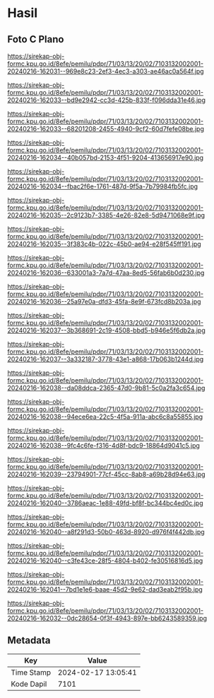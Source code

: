 # Hasil

## Foto C Plano

https://sirekap-obj-formc.kpu.go.id/8efe/pemilu/pdpr/71/03/13/20/02/7103132002001-20240216-162031--969e8c23-2ef3-4ec3-a303-ae46ac0a564f.jpg

https://sirekap-obj-formc.kpu.go.id/8efe/pemilu/pdpr/71/03/13/20/02/7103132002001-20240216-162033--bd9e2942-cc3d-425b-833f-f096dda31e46.jpg

https://sirekap-obj-formc.kpu.go.id/8efe/pemilu/pdpr/71/03/13/20/02/7103132002001-20240216-162033--68201208-2455-4940-9cf2-60d7fefe08be.jpg

https://sirekap-obj-formc.kpu.go.id/8efe/pemilu/pdpr/71/03/13/20/02/7103132002001-20240216-162034--40b057bd-2153-4f51-9204-413656917e90.jpg

https://sirekap-obj-formc.kpu.go.id/8efe/pemilu/pdpr/71/03/13/20/02/7103132002001-20240216-162034--fbac2f6e-1761-487d-9f5a-7b79984fb5fc.jpg

https://sirekap-obj-formc.kpu.go.id/8efe/pemilu/pdpr/71/03/13/20/02/7103132002001-20240216-162035--2c9123b7-3385-4e26-82e8-5d9471068e9f.jpg

https://sirekap-obj-formc.kpu.go.id/8efe/pemilu/pdpr/71/03/13/20/02/7103132002001-20240216-162035--3f383c4b-022c-45b0-ae94-e28f545ff191.jpg

https://sirekap-obj-formc.kpu.go.id/8efe/pemilu/pdpr/71/03/13/20/02/7103132002001-20240216-162036--633001a3-7a7d-47aa-8ed5-56fab6b0d230.jpg

https://sirekap-obj-formc.kpu.go.id/8efe/pemilu/pdpr/71/03/13/20/02/7103132002001-20240216-162036--25a97e0a-dfd3-45fa-8e9f-673fcd8b203a.jpg

https://sirekap-obj-formc.kpu.go.id/8efe/pemilu/pdpr/71/03/13/20/02/7103132002001-20240216-162037--3b368691-2c19-4508-bbd5-b946e5f6db2a.jpg

https://sirekap-obj-formc.kpu.go.id/8efe/pemilu/pdpr/71/03/13/20/02/7103132002001-20240216-162037--3a332187-3778-43e1-a868-17b063b1244d.jpg

https://sirekap-obj-formc.kpu.go.id/8efe/pemilu/pdpr/71/03/13/20/02/7103132002001-20240216-162038--da08ddca-2365-47d0-9b81-5c0a2fa3c654.jpg

https://sirekap-obj-formc.kpu.go.id/8efe/pemilu/pdpr/71/03/13/20/02/7103132002001-20240216-162038--94ece6ea-22c5-4f5a-911a-abc6c8a55855.jpg

https://sirekap-obj-formc.kpu.go.id/8efe/pemilu/pdpr/71/03/13/20/02/7103132002001-20240216-162038--9fc4c6fe-f316-4d8f-bdc9-18864d9041c5.jpg

https://sirekap-obj-formc.kpu.go.id/8efe/pemilu/pdpr/71/03/13/20/02/7103132002001-20240216-162039--23794901-77cf-45cc-8ab8-a69b28d94e63.jpg

https://sirekap-obj-formc.kpu.go.id/8efe/pemilu/pdpr/71/03/13/20/02/7103132002001-20240216-162040--3786aeac-1e88-49fd-bf8f-bc344bc4ed0c.jpg

https://sirekap-obj-formc.kpu.go.id/8efe/pemilu/pdpr/71/03/13/20/02/7103132002001-20240216-162040--a8f291d3-50b0-463d-8920-d976f4f442db.jpg

https://sirekap-obj-formc.kpu.go.id/8efe/pemilu/pdpr/71/03/13/20/02/7103132002001-20240216-162040--c3fe43ce-28f5-4804-b402-fe30516816d5.jpg

https://sirekap-obj-formc.kpu.go.id/8efe/pemilu/pdpr/71/03/13/20/02/7103132002001-20240216-162041--7bd1e1e6-baae-45d2-9e62-dad3eab2f95b.jpg

https://sirekap-obj-formc.kpu.go.id/8efe/pemilu/pdpr/71/03/13/20/02/7103132002001-20240216-162032--0dc28654-0f3f-4943-897e-bb6243589359.jpg


## Metadata

| Key        | Value               |
| ---------- | ------------------- |
| Time Stamp | 2024-02-17 13:05:41 |
| Kode Dapil | 7101                |



